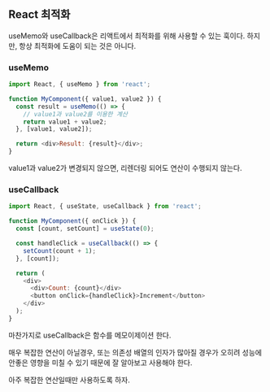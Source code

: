 ## React 최적화
useMemo와 useCallback은 리액트에서 최적화를 위해 사용할 수 있는 훅이다.
하지만, 항상 최적화에 도움이 되는 것은 아니다.

### useMemo
```js
import React, { useMemo } from 'react';

function MyComponent({ value1, value2 }) {
  const result = useMemo(() => {
    // value1과 value2를 이용한 계산
    return value1 + value2;
  }, [value1, value2]);

  return <div>Result: {result}</div>;
}

```

value1과 value2가 변경되지 않으면, 리렌더링 되어도 연산이 수행되지 않는다.

### useCallback
```js
import React, { useState, useCallback } from 'react';

function MyComponent({ onClick }) {
  const [count, setCount] = useState(0);

  const handleClick = useCallback(() => {
    setCount(count + 1);
  }, [count]);

  return (
    <div>
      <div>Count: {count}</div>
      <button onClick={handleClick}>Increment</button>
    </div>
  );
}

```

마찬가지로 useCallback은 함수를 메모이제이션 한다.

매우 복잡한 연산이 아닐경우, 또는 의존성 배열의 인자가 많아질 경우가 오히려 성능에 안좋은 영향을 미칠 수 있기 때문에
잘 알아보고 사용해야 한다.

아주 복잡한 연산일때만 사용하도록 하자.


